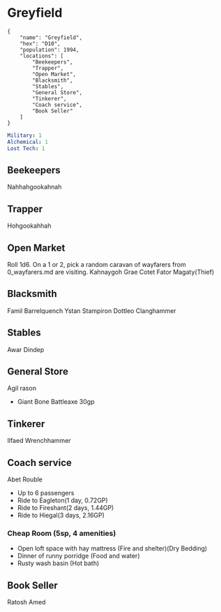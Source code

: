 # Greyfield

```
{
    "name": "Greyfield",
    "hex": "D10",
    "population": 1994,
    "locations": [
        "Beekeepers",
        "Trapper",
        "Open Market",
        "Blacksmith",
        "Stables",
        "General Store",
        "Tinkerer",
        "Coach service",
        "Book Seller"
    ]
}
```

```yml
Military: 1
Alchemical: 1
Lost Tech: 1
```

## Beekeepers
Nahhahgookahnah

## Trapper
Hohgookahhah

## Open Market
Roll 1d6. On a 1 or 2, pick a random caravan of wayfarers from 0_wayfarers.md are visiting.
Kahnaygoh
Grae Cotet
Fator Magaty(Thief)

## Blacksmith
Famil Barrelquench
Ystan Stampiron
Dottleo Clanghammer

## Stables
Awar Dindep

## General Store
Agil rason
- Giant Bone Battleaxe 30gp

## Tinkerer
Ilfaed Wrenchhammer

## Coach service
Abet Rouble

- Up to 6 passengers
- Ride to Eagleton(1 day, 0.72GP)
- Ride to Fireshant(2 days, 1.44GP)
- Ride to Hiegal(3 days, 2.16GP)

### Cheap Room (5sp, 4 amenities)
- Open loft space with hay mattress (Fire and shelter)(Dry Bedding)
- Dinner of runny porridge (Food and water)
- Rusty wash basin (Hot bath)

## Book Seller
Ratosh Amed